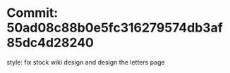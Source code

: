 # Commit: 50ad08c88b0e5fc316279574db3af85dc4d28240

style: fix stock wiki design and design the letters page
